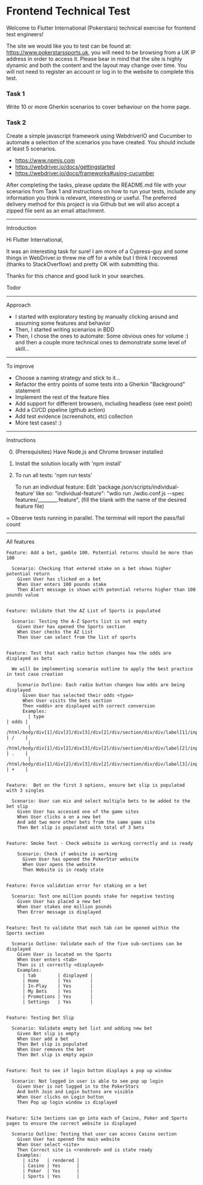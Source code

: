 # Frontend Technical Test

Welcome to Flutter International (Pokerstars) technical exercise for frontend test engineers!

The site we would like you to test can be found at: https://www.pokerstarssports.uk, you will need to be browsing from a UK IP address in order to access it. Please bear in mind that the site is highly dynamic and both the content and the layout may change over time. You will not need to register an account or log in to the website to complete this test.

### Task 1
Write 10 or more Gherkin scenarios to cover behaviour on the home page.

### Task 2
Create a simple javascript framework using WebdriverIO and Cucumber to automate a selection of the scenarios you have created. You should include at least 5 scenarios.
- https://www.npmjs.com
- https://webdriver.io/docs/gettingstarted
- https://webdriver.io/docs/frameworks#using-cucumber

After completing the tasks, please update the README.md file with your scenarios from Task 1 and instructions on how to run your tests, include any information you think is relevant, interesting or useful. The preferred delivery method for this project is via Github but we will also accept a zipped file sent as an email attachment.

************
Introduction

Hi Flutter International,

It was an interesting task for sure!
I am more of a Cypress-guy and some things in WebDriver.io threw me off for a while 
but I think I recovered (thanks to StackOverflow) and pretty OK with submitting this.

Thanks for this chance and good luck in your searches.

Todor

********
Approach

- I started with exploratory testing by manually clicking around and assuming some 
  features and behavior
- Then, I started writing scenarios in BDD
- Then, I chose the ones to automate: Some obvious ones for volume :) and then 
a couple more technical ones to demonstrate some level of skill...

**********
To improve

- Choose a naming strategy and stick to it...
- Refactor the entry points of some tests into a Gherkin "Background" statement
- Implement the rest of the feature files
- Add support for different browsers, including headless (see next point)
- Add a CI/CD pipeline (github action)
- Add test evidence (screenshots, etc) collection
- More test cases! :)

************
Instructions

0. (Prerequisites) Have Node.js and Chrome browser installed
1. Install the solution locally with 'npm install'
2. To run all tests: 'npm run tests'

   To run an individual feature: Edit 'package.json/scripts/individual-feature' like so:
   "individual-feature": "wdio run ./wdio.conf.js --spec features/________.feature",
   (fill the blank with the name of the desired feature file)
   
= Observe tests running in parallel. The terminal will report the pass/fail count

************
All features

    Feature: Add a bet, gamble 100. Potential returns should be more than 100
    
      Scenario: Checking that entered stake on a bet shows higher potential return
        Given User has clicked on a bet
        When User enters 100 pounds stake
        Then Alert message is shown with potential returns higher than 100 pounds value


    Feature: Validate that the AZ List of Sports is populated
    
      Scenario: Testing the A-Z Sports list is not empty
        Given User has opened the Sports section
        When User checks the AZ List
        Then User can select from the list of sports


    Feature: Test that each radio button changes how the odds are displayed as bets
    
      We will be implementing scenario outline to apply the best practice in test case creation

        Scenario Outline: Each radio button changes how odds are being displayed
          Given User has selected their odds <type>
          When User visits the bets section
          Then <odds> are displayed with correct conversion
          Examples:
            | type                                                                      | odds |
            | /html/body/div[1]/div[2]/div[3]/div[2]/div/section/div/div/label[1]/input | /    |
            | /html/body/div[1]/div[2]/div[3]/div[2]/div/section/div/div/label[2]/input | .    |
            | /html/body/div[1]/div[2]/div[3]/div[2]/div/section/div/div/label[3]/input | +    |


    Feature:  Bet on the first 3 options, ensure bet slip is populated with 3 singles
    
      Scenario: User can mix and select multiple bets to be added to the bet slip
        Given User has accessed one of the game sites
        When User clicks a on a new bet
        And add two more other bets from the same game site
        Then Bet slip is populated with total of 3 bets


    Feature: Smoke Test - Check website is working correctly and is ready
    
        Scenario: Check if website is working
          Given User has opened the PokerStar website
          When User opens the website
          Then Website is in ready state


    Feature: Force validation error for staking on a bet
    
      Scenario: Test one million pounds stake for negative testing
        Given User has placed a new bet
        When User stakes one million pounds
        Then Error message is displayed


    Feature: Test to validate that each tab can be opened within the Sports section
    
      Scenario Outline: Validate each of the five sub-sections can be displayed
        Given User is located on the Sports
        When User enters <tab>
        Then is it correctly <displayed>
        Examples:
          | tab        | displayed |
          | Home       | Yes       |
          | In-Play    | Yes       |
          | My Bets    | Yes       |
          | Promotions | Yes       |
          | Settings   | Yes       |


    Feature: Testing Bet Slip
    
      Scenario: Validate empty bet list and adding new bet
        Given Bet slip is empty
        When User add a bet
        Then Bet slip is populated
        When User removes the bet
        Then Bet slip is empty again


    Feature: Test to see if login button displays a pop up window

      Scenario: Not logged in user is able to see pop up login
        Given User is not logged in to the PokerStars
        And both Join and Login buttons are visible
        When User clicks on Login button
        Then Pop up login window is displayed


    Feature: Site Sections can go into each of Casino, Poker and Sports pages to ensure the correct website is displayed

      Scenario Outline: Testing that user can access Casino section
        Given User has opened the main website
        When User select <site>
        Then Correct site is <rendered> and is state ready
        Examples:
          | site   | rendered |
          | Casino | Yes      |
          | Poker  | Yes      |
          | Sports | Yes      |
